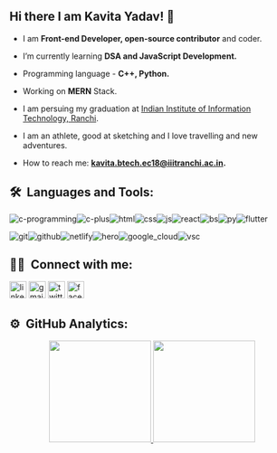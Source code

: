 ## Hi there I am Kavita Yadav! 👋

- I am **Front-end Developer, open-source contributor** and coder.

- I’m currently learning **DSA and JavaScript Development.**
- Programming language - **C++, Python.**
- Working on **MERN** Stack.
- I am persuing my graduation at [Indian Institute of Information Technology, Ranchi](http://iiitranchi.ac.in/).
- I am an athlete, good at sketching and I love travelling and new adventures. 
- How to reach me: **kavita.btech.ec18@iiitranchi.ac.in.**



## 🛠 &nbsp;Languages and Tools: 
<img src="https://logo.letskhabar.com/img/?tool=c-programming" alt="c-programming"><img src="https://logo.letskhabar.com//img/?tool=c-plus" alt="c-plus"><img src="https://logo.letskhabar.com/img/?tool=html" alt="html"><img src="https://logo.letskhabar.com//img/?tool=css" alt="css"><img src="https://logo.letskhabar.com/img/?tool=js" alt="js"><img src="https://logo.letskhabar.com/img/?tool=react" alt="react"><img src="https://logo.letskhabar.com/img/?tool=bootstrap" alt="bs"><img src="https://logo.letskhabar.com/img/?tool=python" alt="py"><img src="https://logo.letskhabar.com/img/?tool=flutter" alt="flutter">

<img src="https://logo.letskhabar.com/img/?tool=git" alt="git"><img src="https://logo.letskhabar.com/img/?tool=github" alt="github"><img src="https://logo.letskhabar.com/img/?tool=netlify" alt="netlify"><img src="https://logo.letskhabar.com/img/?tool=heroku" alt="hero"><img src="https://logo.letskhabar.com/img/?tool=google_cloud" alt="google_cloud"><img src="https://logo.letskhabar.com/img/?tool=vs-code" alt="vsc">

## 🤝🏻 &nbsp;Connect with me:

[<img src="https://logo.letskhabar.com/img/?tool=linkedin" alt="linkedin" width="30px">](https://www.linkedin.com/in/kavita-yadav-05a363188)
[<img src="https://logo.letskhabar.com/img/?tool=gmail" alt="gmail" width="30px">](mailto:kavita.btech.ec18@iiitranchi.ac.in)
[<img src="https://logo.letskhabar.com/img/?tool=twitter" alt="twitter" width="30px">](https://twitter.com/Kavita26626408)
[<img src="https://logo.letskhabar.com/img/?tool=facebook" alt="facebook" width="30px">](https://www.facebook.com/profile.php?id=100026624149228)

## ⚙️ &nbsp;GitHub Analytics:
<p align="center">
<a href="https://github.com/kavita1403">
  <img height="180em" src="https://github-readme-stats-eight-theta.vercel.app/api?username=kavita1403&show_icons=true&theme=algolia&include_all_commits=true&count_private=true"/>
  <img height="180em" src="https://github-readme-stats-eight-theta.vercel.app/api/top-langs/?username=kavita1403&layout=compact&langs_count=8&theme=algolia"/>
</a>
</p>
 
